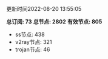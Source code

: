 更新时间2022-08-20 13:55:05

**总订阅: 73**
**总节点: 2802**
**有效节点: 805**
- ss节点: 438
- v2ray节点: 321
- trojan节点: 46

